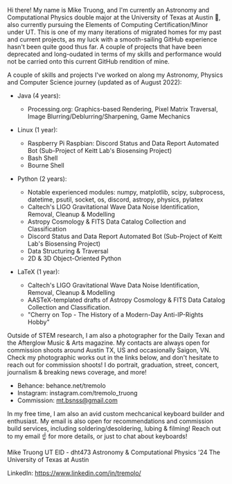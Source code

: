 Hi there! My name is Mike Truong, and I'm currently an Astronomy and Computational Physics double major at the University of Texas at Austin 🤘, also currently pursuing the Elements of Computing Certification/Minor under UT. This is one of my many iterations of migrated homes for my past and current projects, as my luck with a smooth-sailing GitHub experience hasn't been quite good thus far. A couple of projects that have been deprecated and long-oudated in terms of my skills and performance would not be carried onto this current GitHub rendition of mine.


A couple of skills and projects I've worked on along my Astronomy, Physics and Computer Science journey (updated as of August 2022):

- Java (4 years):
   + Processing.org: Graphics-based Rendering, Pixel Matrix Traversal, Image Blurring/Deblurring/Sharpening, Game Mechanics

- Linux (1 year):
   + Raspberry Pi Raspbian: Discord Status and Data Report Automated Bot (Sub-Project of Keitt Lab's Biosensing Project)
   + Bash Shell
   + Bourne Shell

- Python (2 years):
   + Notable experienced modules: numpy, matplotlib, scipy, subprocess, datetime, psutil, socket, os, discord, astropy, physics, pylatex
   + Caltech's LIGO Gravitational Wave Data Noise Identification, Removal, Cleanup & Modelling
   + Astropy Cosmology & FITS Data Catalog Collection and Classification
   + Discord Status and Data Report Automated Bot (Sub-Project of Keitt Lab's Biosensing Project)
   + Data Structuring & Traversal
   + 2D & 3D Object-Oriented Python

- LaTeX (1 year):
   + Caltech's LIGO Gravitational Wave Data Noise Identification, Removal, Cleanup & Modelling
   + AASTeX-templated drafts of Astropy Cosmology & FITS Data Catalog Collection and Classification.
   + "Cherry on Top - The History of a Modern-Day Anti-IP-Rights Hobby"


Outside of STEM research, I am also a photographer for the Daily Texan and the Afterglow Music & Arts magazine. My contacts are always open for commission shoots around Austin TX, US and occasionally Saigon, VN. Check my photographic works out in the links below, and don't hesitate to reach out for commission shoots! I do portrait, graduation, street, concert, journalism & breaking news coverage, and more!
- Behance: behance.net/tremolo
- Instagram: instagram.com/tremolo_truong
- Commission: mt.bsnss@gmail.com


In my free time, I am also an avid custom mechcanical keyboard builder and enthusiast. My email is also open for recommendations and commission build services, including soldering/desoldering, lubing & filming! Reach out to my email ☝️ for more details, or just to chat about keyboards!



Mike Truong
UT EID - dht473
Astronomy & Computational Physics '24
The University of Texas at Austin

LinkedIn: https://www.linkedin.com/in/tremolo/
